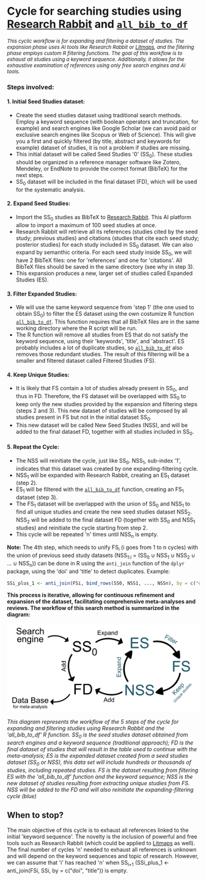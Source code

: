 # Cycle for searching studies using [Research Rabbit](https://researchrabbitapp.com/home) and [`all_bib_to_df`](https://github.com/ValentinZarate/bib_functions/blob/main/functions/all_bib_to_df.md)

<div style="font-size: 13px; font-weight: normal;">
  <i>This cyclic workflow is for expanding and filtering a dataset of studies. The expansion phase uses AI tools like Research Rabbit or <a href="https://www.litmaps.com/">Litmaps</a>, and the filtering phase employs custom R filtering functions. The goal of this workflow is to exhaust all studies using a keyword sequence. Additionally, it allows for the exhaustive examination of references using only <i>free</i> search engines and AI tools.</i>
</div>

### Steps involved:

#### 1. **Initial Seed Studies dataset:**
   - Create the seed studies dataset using traditional search methods. Employ a keyword sequence (with boolean operators and truncation, for example) and search engines like Google Scholar (we can avoid paid or exclusive search engines like Scopus or Web of Science). This will give you a first and quickly filtered (by title, abstract and keywords for example) dataset of studies, it is not a problem if studies are missing. 
   - This initial dataset will be called Seed Studies '0' (SS<sub>0</sub>). These studies should be organized in a reference manager software like Zotero, Mendeley, or EndNote to provide the correct format (BibTeX) for the next steps.
   - SS<sub>0</sub> dataset will be included in the final dataset (FD), which will be used for the systematic analysis.

#### 2. **Expand Seed Studies:**
   - Import the SS<sub>0</sub> studies as BibTeX to [Research Rabbit](https://researchrabbitapp.com/home). This AI platform allow to import a maximum of 100 seed studies at once.
   - Research Rabbit will retrieve all its references (studies cited by the seed study; previous studies) and citations (studies that cite each seed study; posterior studies) for each study included in SS<sub>0</sub> dataset. We can also expand by semanthic criteria. For each seed study inside SS<sub>0</sub>, we will have 2 BibTeX files: one for 'references' and one for 'citations'. All BibTeX files should be saved in the same directory (see why in step 3).
   - This expansion produces a new, larger set of studies called Expanded Studies (ES).

#### 3. **Filter Expanded Studies:**
   - We will use the same keyword sequence from 'step 1' (the one used to obtain SS<sub>0</sub>) to filter the ES dataset using the own costumize R function [`all_bib_to_df`](https://github.com/ValentinZarate/bib_functions/blob/main/functions/all_bib_to_df.md). This function requires that all BibTeX files are in the same working directory where the R script will be run.
   - The R function will remove all studies from ES that do not satisfy the keyword sequence, using their 'keywords', 'title', and 'abstract'. ES probably includes a lot of duplicate studies, so [`all_bib_to_df`](https://github.com/ValentinZarate/bib_functions/blob/main/functions/all_bib_to_df.md) also removes those redundant studies. The result of this filtering will be a smaller and filtered dataset called Filtered Studies (FS).

#### 4. **Keep Unique Studies:**
   - It is likely that FS contain a lot of studies already present in SS<sub>0</sub>, and thus in FD. Therefore, the FS dataset will be overlapped with SS<sub>0</sub> to keep only the new studies provided by the expansion and filtering steps (steps 2 and 3). This new dataset of studies will be composed by all studies present in FS but not in the initial dataset SS<sub>0</sub>.
   - This new dataset will be called New Seed Studies (NSS), and will be added to the final dataset FD, together with all studies included in SS<sub>0</sub>.

#### 5. **Repeat the Cycle:**
   - The NSS will reinitiate the cycle, just like SS<sub>0</sub>. NSS<sub>1</sub>, sub-index '1', indicates that this dataset was created by one expanding-filtering cycle.
   - NSS<sub>1</sub> will be expanded with Research Rabbit, creating an ES<sub>1</sub> dataset (step 2).
   - ES<sub>1</sub> will be filtered with the [`all_bib_to_df`](https://github.com/ValentinZarate/bib_functions/blob/main/functions/all_bib_to_df.md) function, creating an FS<sub>1</sub> dataset (step 3).
   - The FS<sub>1</sub> dataset will be overlapped with the union of SS<sub>0</sub> and NSS<sub>1</sub> to find all unique studies and create the new seed studies dataset NSS<sub>2</sub>. NSS<sub>2</sub> will be added to the final dataset FD (together with SS<sub>0</sub> and NSS<sub>1</sub> studies) and reinitiate the cycle starting from step 2.
   - This cycle will be repeated 'n' times until NSS<sub>n</sub> is empty.

**Note:** The 4th step, which needs to unify FS<sub>i</sub> (i goes from 1 to n cycles) with the union of previous seed study datasets (NSS<sub>1:i</sub> = (SS<sub>0</sub> ∪ NSS<sub>1</sub> ∪ NSS<sub>2</sub> ∪ ... ∪ NSS<sub>n</sub>)) can be done in R using the `anti_join` function of the `dplyr` package, using the 'doi' and 'title' to detect duplicates. Example:

   ```r
   SSi_plus_1 <- anti_join(FSi, bind_rows(SS0, NSS1, ..., NSSn), by = c("doi", "title"))
   ```

**This process is iterative, allowing for continuous refinement and expansion of the dataset, facilitating comprehensive meta-analyses and reviews. The workflow of this search method is summarized in the diagram:**

<p align="center">
  <img src="../images/cycle_complete.png" alt="Diagrama de flujo" width="600"/>
</p>

_This diagram represents the workflow of the 5 steps of the cycle for expanding and filtering studies using Research Rabbit and the 'all_bib_to_df' R function. SS<sub>0</sub> is the seed studies dataset obtained from search engines and a keyword sequence (traditional approach); FD is the final dataset of studies that will result in the table used to continue with the meta-analysis; ES is the expanded dataset created from a seed studies dataset (SS<sub>0</sub> or NSS), this data set will include hundreds or thousands of studies, including repeated studies. FS is the dataset resulting from filtering ES with the 'all_bib_to_df' function and the keyword sequence; NSS is the new dataset of studies resulting from extracting unique studies from FS. NSS will be added to the FD and will also reinitiate the expanding-filtering cycle (blue)_
 
## When to stop?

The main objective of this cycle is to exhaust all references linked to the initial 'keyword sequence'. The novelty is the inclusion of powerful and free tools such as Research Rabbit (which could be applied to [Litmaps](https://www.litmaps.com/) as well). The final number of cycles 'n' needed to exhaust all references is unknown and will depend on the keyword sequences and topic of research. However, we can assume that 'i' has reached 'n' when SS<sub>i+1</sub> (SSi_plus_1 <- anti_join(FSi, SSi, by = c("doi", "title")) is empty.




